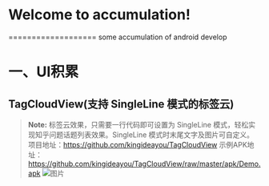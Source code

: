 # Welcome to accumulation!
===================
some accumulation of android develop

# **一、UI积累**
## TagCloudView(支持 SingleLine 模式的标签云)
> **Note:** 标签云效果，只需要一行代码即可设置为 SingleLine 模式，轻松实现知乎问题话题列表效果。SingleLine 模式时末尾文字及图片可自定义。 项目地址：https://github.com/kingideayou/TagCloudView
示例APK地址：https://github.com/kingideayou/TagCloudView/raw/master/apk/Demo.apk
![图片](https://raw.githubusercontent.com/kingideayou/TagCloudView/master/imgs/tagCloudView_2.png)
